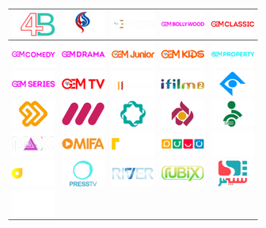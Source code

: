 | ![](https://raw.githubusercontent.com/RevGear/logo/master/Countries/IR/24B.png) | ![](https://raw.githubusercontent.com/RevGear/logo/master/Countries/IR/AlAlam.png) | ![](https://raw.githubusercontent.com/RevGear/logo/master/Countries/IR/GEMArabia.png) | ![](https://raw.githubusercontent.com/RevGear/logo/master/Countries/IR/GEMBollywood.png) | ![](https://raw.githubusercontent.com/RevGear/logo/master/Countries/IR/GEMClassic.png) | 
|:---:|:---:|:---:|:---:|:---:| 
| ![](https://raw.githubusercontent.com/RevGear/logo/master/Countries/IR/GEMComedy.png) | ![](https://raw.githubusercontent.com/RevGear/logo/master/Countries/IR/GEMDrama.png) | ![](https://raw.githubusercontent.com/RevGear/logo/master/Countries/IR/GEMJunior.png) | ![](https://raw.githubusercontent.com/RevGear/logo/master/Countries/IR/GEMKids.png) | ![](https://raw.githubusercontent.com/RevGear/logo/master/Countries/IR/GEMProperty.png) | 
| ![](https://raw.githubusercontent.com/RevGear/logo/master/Countries/IR/GEMSeries.png) | ![](https://raw.githubusercontent.com/RevGear/logo/master/Countries/IR/GEMTV.png) | ![](https://raw.githubusercontent.com/RevGear/logo/master/Countries/IR/HispanTV.png) | ![](https://raw.githubusercontent.com/RevGear/logo/master/Countries/IR/iFilm2.png) | ![](https://raw.githubusercontent.com/RevGear/logo/master/Countries/IR/IRIB1.png) | 
| ![](https://raw.githubusercontent.com/RevGear/logo/master/Countries/IR/IRIB2.png) | ![](https://raw.githubusercontent.com/RevGear/logo/master/Countries/IR/IRIB3.png) | ![](https://raw.githubusercontent.com/RevGear/logo/master/Countries/IR/IRIB4.png) | ![](https://raw.githubusercontent.com/RevGear/logo/master/Countries/IR/IRIB5.png) | ![](https://raw.githubusercontent.com/RevGear/logo/master/Countries/IR/IRINN.png) | 
| ![](https://raw.githubusercontent.com/RevGear/logo/master/Countries/IR/Maxx.png) | ![](https://raw.githubusercontent.com/RevGear/logo/master/Countries/IR/Mifa.png) | ![](https://raw.githubusercontent.com/RevGear/logo/master/Countries/IR/ModernEconomy.png) | ![](https://raw.githubusercontent.com/RevGear/logo/master/Countries/IR/Nasim.png) | ![](https://raw.githubusercontent.com/RevGear/logo/master/Countries/IR/Navahang.png) | 
| ![](https://raw.githubusercontent.com/RevGear/logo/master/Countries/IR/Onyx.png) | ![](https://raw.githubusercontent.com/RevGear/logo/master/Countries/IR/PressTV.png) | ![](https://raw.githubusercontent.com/RevGear/logo/master/Countries/IR/River.png) | ![](https://raw.githubusercontent.com/RevGear/logo/master/Countries/IR/Rubix.png) | ![](https://raw.githubusercontent.com/RevGear/logo/master/Countries/IR/Sepehr.png) | 
| ![](https://raw.githubusercontent.com/RevGear/logo/master/Countries/IR/Tamasha.png)  | 
